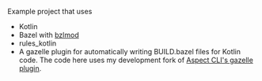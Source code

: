 Example project that uses

- Kotlin
- Bazel with [bzlmod](https://docs.bazel.build/versions/5.1.0/bzlmod.html)
- rules_kotlin
- A gazelle plugin for automatically writing BUILD.bazel files for
  Kotlin code. The code here uses my development fork of
  [Aspect CLI's gazelle plugin](https://github.com/gonzojive/aspect-cli/tree/kotlin-gazelle).